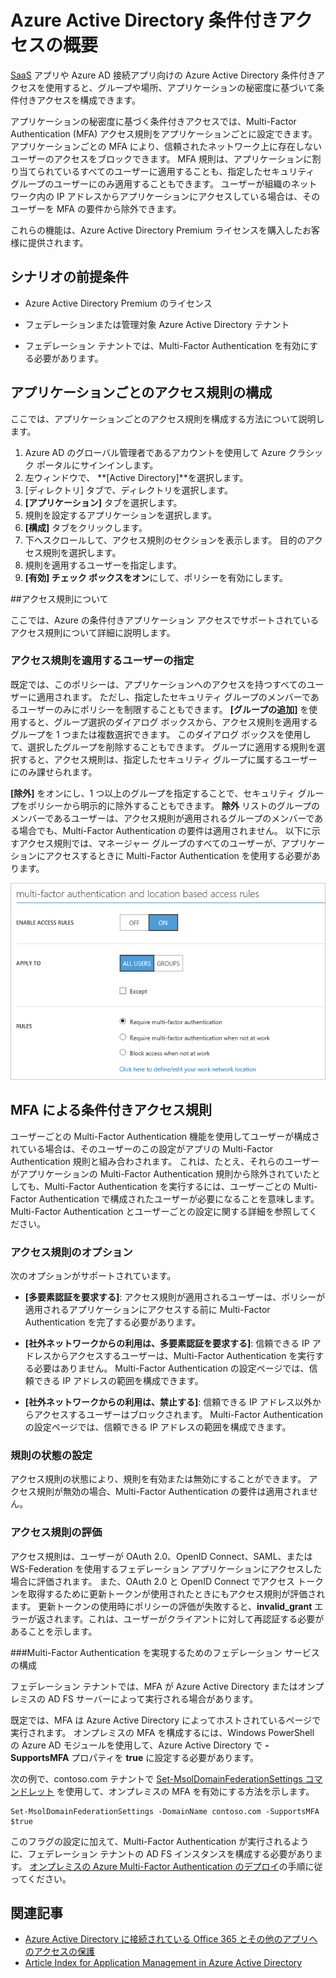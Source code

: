 <properties
    pageTitle="SaaS アプリ向けの Azure の条件付きアクセス | Microsoft Azure"
    description="Azure AD の条件付きアクセスを使用すると、アプリケーションごとの Multi-Factor Authentication のアクセス規則と、信頼されたネットワークにないユーザーのアクセスをブロックする機能を構成できます。 "
    services="active-directory"
    documentationCenter=""
    authors="MarkusVi"
    manager="femila"
    editor=""/>

<tags
    ms.service="active-directory"
    ms.workload="identity"
    ms.tgt_pltfrm="na"
    ms.devlang="na"
    ms.topic="article"
    ms.date="09/26/2016"
    ms.author="markvi"/>


# <a name="getting-started-with-azure-active-directory-conditional-access"></a>Azure Active Directory 条件付きアクセスの概要

[SaaS](https://azure.microsoft.com/overview/what-is-saas/) アプリや Azure AD 接続アプリ向けの Azure Active Directory 条件付きアクセスを使用すると、グループや場所、アプリケーションの秘密度に基づいて条件付きアクセスを構成できます。 

アプリケーションの秘密度に基づく条件付きアクセスでは、Multi-Factor Authentication (MFA) アクセス規則をアプリケーションごとに設定できます。 アプリケーションごとの MFA により、信頼されたネットワーク上に存在しないユーザーのアクセスをブロックできます。 MFA 規則は、アプリケーションに割り当てられているすべてのユーザーに適用することも、指定したセキュリティ グループのユーザーにのみ適用することもできます。  ユーザーが組織のネットワーク内の IP アドレスからアプリケーションにアクセスしている場合は、そのユーザーを MFA の要件から除外できます。

これらの機能は、Azure Active Directory Premium ライセンスを購入したお客様に提供されます。

## <a name="scenario-prerequisites"></a>シナリオの前提条件
* Azure Active Directory Premium のライセンス

* フェデレーションまたは管理対象 Azure Active Directory テナント

* フェデレーション テナントでは、Multi-Factor Authentication を有効にする必要があります。

## <a name="configure-perapplication-access-rules"></a>アプリケーションごとのアクセス規則の構成

ここでは、アプリケーションごとのアクセス規則を構成する方法について説明します。

1. Azure AD のグローバル管理者であるアカウントを使用して Azure クラシック ポータルにサインインします。
2. 左ウィンドウで、 **[Active Directory]**を選択します。
3. [ディレクトリ] タブで、ディレクトリを選択します。
4. **[アプリケーション]** タブを選択します。
5. 規則を設定するアプリケーションを選択します。
6. **[構成]** タブをクリックします。
7. 下へスクロールして、アクセス規則のセクションを表示します。 目的のアクセス規則を選択します。
8. 規則を適用するユーザーを指定します。
9. **[有効] チェック ボックスをオン**にして、ポリシーを有効にします。

##<a name="understanding-access-rules"></a>アクセス規則について

ここでは、Azure の条件付きアプリケーション アクセスでサポートされているアクセス規則について詳細に説明します。

### <a name="specifying-the-users-the-access-rules-apply-to"></a>アクセス規則を適用するユーザーの指定

既定では、このポリシーは、アプリケーションへのアクセスを持つすべてのユーザーに適用されます。 ただし、指定したセキュリティ グループのメンバーであるユーザーのみにポリシーを制限することもできます。 **[グループの追加]** を使用すると、グループ選択のダイアログ ボックスから、アクセス規則を適用するグループを 1 つまたは複数選択できます。 このダイアログ ボックスを使用して、選択したグループを削除することもできます。 グループに適用する規則を選択すると、アクセス規則は、指定したセキュリティ グループに属するユーザーにのみ課せられます。

**[除外]** をオンにし、1 つ以上のグループを指定することで、セキュリティ グループをポリシーから明示的に除外することもできます。 **除外** リストのグループのメンバーであるユーザーは、アクセス規則が適用されるグループのメンバーである場合でも、Multi-Factor Authentication の要件は適用されません。
以下に示すアクセス規則では、マネージャー グループのすべてのユーザーが、アプリケーションにアクセスするときに Multi-Factor Authentication を使用する必要があります。

![MFA による条件付きアクセス規則の設定](./media/active-directory-conditional-access-azuread-connected-apps/conditionalaccess-saas-apps.png)

## <a name="conditional-access-rules-with-mfa"></a>MFA による条件付きアクセス規則
ユーザーごとの Multi-Factor Authentication 機能を使用してユーザーが構成されている場合は、そのユーザーのこの設定がアプリの Multi-Factor Authentication 規則と組み合わされます。 これは、たとえ、それらのユーザーがアプリケーションの Multi-Factor Authentication 規則から除外されていたとしても、Multi-Factor Authentication を実行するには、ユーザーごとの Multi-Factor Authentication で構成されたユーザーが必要になることを意味します。 Multi-Factor Authentication とユーザーごとの設定に関する詳細を参照してください。

### <a name="access-rule-options"></a>アクセス規則のオプション
次のオプションがサポートされています。

* **[多要素認証を要求する]**: アクセス規則が適用されるユーザーは、ポリシーが適用されるアプリケーションにアクセスする前に Multi-Factor Authentication を完了する必要があります。

* **[社外ネットワークからの利用は、多要素認証を要求する]**: 信頼できる IP アドレスからアクセスするユーザーは、Multi-Factor Authentication を実行する必要はありません。 Multi-Factor Authentication の設定ページでは、信頼できる IP アドレスの範囲を構成できます。

* **[社外ネットワークからの利用は、禁止する]**: 信頼できる IP アドレス以外からアクセスするユーザーはブロックされます。 Multi-Factor Authentication の設定ページでは、信頼できる IP アドレスの範囲を構成できます。

### <a name="setting-rule-status"></a>規則の状態の設定
アクセス規則の状態により、規則を有効または無効にすることができます。 アクセス規則が無効の場合、Multi-Factor Authentication の要件は適用されません。

### <a name="access-rule-evaluation"></a>アクセス規則の評価

アクセス規則は、ユーザーが OAuth 2.0、OpenID Connect、SAML、または WS-Federation を使用するフェデレーション アプリケーションにアクセスした場合に評価されます。 また、OAuth 2.0 と OpenID Connect でアクセス トークンを取得するために更新トークンが使用されたときにもアクセス規則が評価されます。 更新トークンの使用時にポリシーの評価が失敗すると、**invalid_grant** エラーが返されます。これは、ユーザーがクライアントに対して再認証する必要があることを示します。

###<a name="configure-federation-services-to-provide-multifactor-authentication"></a>Multi-Factor Authentication を実現するためのフェデレーション サービスの構成

フェデレーション テナントでは、MFA が Azure Active Directory またはオンプレミスの AD FS サーバーによって実行される場合があります。

既定では、MFA は Azure Active Directory によってホストされているページで実行されます。 オンプレミスの MFA を構成するには、Windows PowerShell の Azure AD モジュールを使用して、Azure Active Directory で **-SupportsMFA** プロパティを **true** に設定する必要があります。

次の例で、contoso.com テナントで [Set-MsolDomainFederationSettings コマンドレット](https://msdn.microsoft.com/library/azure/dn194088.aspx) を使用して、オンプレミスの MFA を有効にする方法を示します。

    Set-MsolDomainFederationSettings -DomainName contoso.com -SupportsMFA $true

このフラグの設定に加えて、Multi-Factor Authentication が実行されるように、フェデレーション テナントの AD FS インスタンスを構成する必要があります。 [オンプレミスの Azure Multi-Factor Authentication のデプロイ](../multi-factor-authentication/multi-factor-authentication-get-started-server.md)の手順に従ってください。

## <a name="related-articles"></a>関連記事

- [Azure Active Directory に接続されている Office 365 とその他のアプリへのアクセスの保護](active-directory-conditional-access.md)
- [Article Index for Application Management in Azure Active Directory](active-directory-apps-index.md)



<!--HONumber=Oct16_HO2-->


